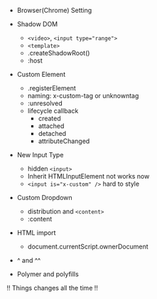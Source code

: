 
* Browser(Chrome) Setting

* Shadow DOM
  * `<video>`, `<input type="range">`
  * `<template>`
  * .createShadowRoot()
  * :host

* Custom Element
  * .registerElement
  * naming: x-custom-tag or unknowntag
  * :unresolved
  * lifecycle callback
    * created
    * attached
    * detached
    * attributeChanged

* New Input Type
  * hidden `<input>`
  * Inherit HTMLInputElement not works now
  * `<input is="x-custom" />` hard to style

* Custom Dropdown
  * distribution and `<content>`
  * :content

* HTML import
  * document.currentScript.ownerDocument

* ^ and ^^

* Polymer and polyfills

!! Things changes all the time !!

